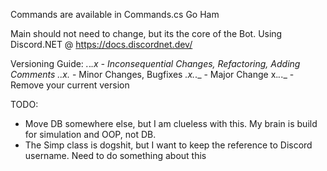 Commands are available in Commands.cs
Go Ham

Main should not need to change, but its the core of the Bot.
Using Discord.NET @ https://docs.discordnet.dev/

Versioning Guide:
_._._.x - Inconsequential Changes, Refactoring, Adding Comments
_._.x._ - Minor Changes, Bugfixes
_.x._._ - Major Change
x._._._ - Remove your current version

TODO:
- Move DB somewhere else, but I am clueless with this. My brain is build for simulation and OOP, not DB.
- The Simp class is dogshit, but I want to keep the reference to Discord username. Need to do something about this